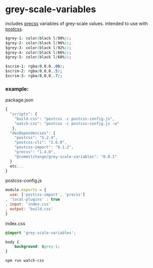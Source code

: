 # grey-scale-variables

includes [precss](https://www.npmjs.com/package/precss) variables of grey-scale values.
intended to use with [postcss](https://github.com/postcss/postcss).

```css
$grey-1: color(black l(98%));
$grey-2: color(black l(96%));
$grey-3: color(black l(92%));
$grey-4: color(black l(86%));
$grey-5: color(black l(60%));

$scrim-1: rgba(0,0,0,.08);
$scrim-2: rgba(0,0,0,.5);
$scrim-3: rgba(0,0,0,.7);
```

### example:

package.json
```javascript
{
  "scripts": {
    "build-css": "postcss -c postcss-config.js",
    "watch-css": "postcss -c postcss-config.js -w"
   },
  "devDependencies": {
    "postcss": "5.2.4",
    "postcss-cli": "2.6.0",
    "postcss-import": "8.1.2",
    "precss": "1.4.0",
    "@commitchange/grey-scale-variables": "0.0.1"
  }
  etc...
}
```

postcss-config.js
```javascript
module.exports = {
  use: ['postcss-import', 'precss']
, 'local-plugins' : true
, input: 'index.css'
, output: 'build.css'
}
```

index.css
```css
@import 'grey-scale-variables';

body {
	background: $grey-1;
}

```

```
npm run watch-css
```
